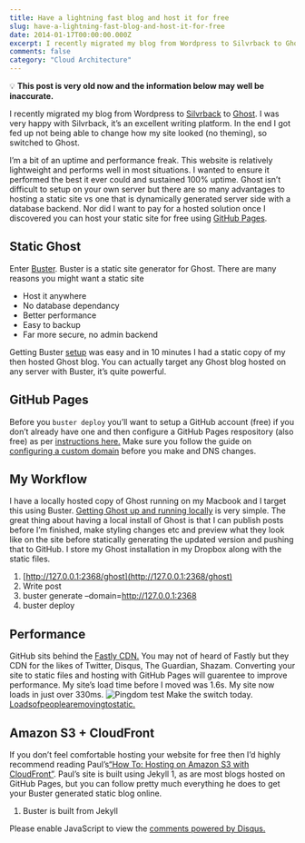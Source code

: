 ```yaml
---
title: Have a lightning fast blog and host it for free
slug: have-a-lightning-fast-blog-and-host-it-for-free
date: 2014-01-17T00:00:00.000Z
excerpt: I recently migrated my blog from Wordpress to Silvrback to Ghost. I was very happy with Silvrback, it’s an excellent writing platform. In the end I got fed up not being able to change how my site looked (no theming), so switched to Ghost.
comments: false
category: "Cloud Architecture" 
---
```


💡 **This post is very old now and the information below may well be inaccurate.**

I recently migrated my blog from Wordpress to [Silvrback](https://dsowers.silvrback.com/introducing-silvrback) to [Ghost](http://ghost.org/). I was very happy with Silvrback, it’s an excellent writing platform. In the end I got fed up not being able to change how my site looked (no theming), so switched to Ghost.

I’m a bit of an uptime and performance freak. This website is relatively lightweight and performs well in most situations. I wanted to ensure it performed the best it ever could and sustained 100% uptime. Ghost isn’t difficult to setup on your own server but there are so many advantages to hosting a static site vs one that is dynamically generated server side with a database backend. Nor did I want to pay for a hosted solution once I discovered you can host your static site for free using [GitHub Pages](http://pages.github.com/).

## Static Ghost

Enter [Buster](https://github.com/axitkhurana/buster). Buster is a static site generator for Ghost. There are many reasons you might want a static site

- Host it anywhere
- No database dependancy
- Better performance
- Easy to backup
- Far more secure, no admin backend

Getting Buster [setup](http://www.metacotta.com/ghost-static-site-generation-with-buster/) was easy and in 10 minutes I had a static copy of my then hosted Ghost blog. You can actually target any Ghost blog hosted on any server with Buster, it’s quite powerful.

## GitHub Pages

Before you `buster deploy` you’ll want to setup a GitHub account (free) if you don’t already have one and then configure a GitHub Pages respository (also free) as per [instructions here.](http://pages.github.com/) Make sure you follow the guide on [configuring a custom domain](https://help.github.com/articles/setting-up-a-custom-domain-with-pages) before you make and DNS changes.

## My Workflow

I have a locally hosted copy of Ghost running on my Macbook and I target this using Buster. [Getting Ghost up and running locally](http://docs.ghost.org/installation/) is very simple. The great thing about having a local install of Ghost is that I can publish posts before I’m finished, make styling changes etc and preview what they look like on the site before statically generating the updated version and pushing that to GitHub. I store my Ghost installation in my Dropbox along with the static files.

1) [http://127.0.0.1:2368/ghost](http://127.0.0.1:2368/ghost)
2) Write post 
3) buster generate –domain=http://127.0.0.1:2368 
4) buster deploy

## Performance

GitHub sits behind the [Fastly CDN.](https://www.fastly.com/) You may not of heard of Fastly but they CDN for the likes of Twitter, Disqus, The Guardian, Shazam. Converting your site to static files and hosting with GitHub Pages will guarentee to improve performance. My site’s load time before I moved was 1.6s. My site now loads in just over 330ms.
![Pingdom test](https://i.imgur.com/vxw9bsP.png)
Make the switch today. [Loads](http://alexcican.com/post/guide-hosting-website-dropbox-github/)[of](http://sirupsen.com/the-switch-to-github-pages)[people](http://hpehl.info/moved-blog-to-github-pages.html)[are](http://jtimberman.housepub.org/blog/2011/09/29/blog-moved-to-github-pages/)[moving](http://ocramius.github.io/blog/moving-my-blog-to-jekyll/)[to](http://www.alexrothenberg.com/2011/01/27/moved-blog-to-jekyll-and-github-pages.html)[static.](http://hugogiraudel.com/2013/02/21/jekyll/)

## Amazon S3 + CloudFront

If you don’t feel comfortable hosting your website for free then I’d highly recommend reading Paul’s[“How To: Hosting on Amazon S3 with CloudFront”](http://paulstamatiou.com/hosting-on-amazon-s3-with-cloudfront/). Paul’s site is built using Jekyll 1, as are most blogs hosted on GitHub Pages, but you can follow pretty much everything he does to get your Buster generated static blog online.

1. Buster is built from Jekyll


  <div id="disqus_thread"></div>
  <script>
    (function() { 
    var d = document, s = d.createElement('script');
    s.src = 'https://kerneldump.disqus.com/embed.js';
    s.setAttribute('data-timestamp', +new Date());
    (d.head || d.body).appendChild(s);
    })();
  </script>
  <noscript>Please enable JavaScript to view the <a href="https://disqus.com/?ref_noscript">comments powered by Disqus.</a></noscript>
